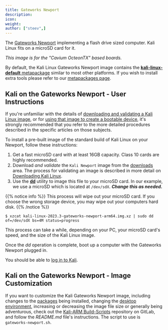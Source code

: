 ```yaml
---
title: Gateworks Newport
description:
icon:
weight:
author: ["steev",]
---
```


The [Gateworks Newport](https://www.gateworks.com/products/industrial-single-board-computers/octeon-tx-single-board-computers-gateworks-newport/) implementing a flash drive sized computer. Kali Linux fits on a microSD card for it.

_This image is for the "Cavium OcteonTX" based boards._

By default, the Kali Linux Gateworks Newport image contains the [**kali-linux-default** metapackage](/docs/general-use/metapackages/) similar to most other platforms. If you wish to install extra tools please refer to our [metapackages page](/docs/general-use/metapackages/).

## Kali on the Gateworks Newport - User Instructions

If you're unfamiliar with the details of [downloading and validating a Kali Linux image](/docs/introduction/download-official-kali-linux-images/), or for [using that image to create a bootable device](/docs/usb/live-usb-install-with-windows/), it's strongly recommended that you refer to the more detailed procedures described in the specific articles on those subjects.

To install a pre-built image of the standard build of Kali Linux on your Newport, follow these instructions:

1. Get a fast microSD card with at least 16GB capacity. Class 10 cards are highly recommended.
2. Download _and validate_ the `Kali Newport` image from the [downloads](/get-kali/) area. The process for validating an image is described in more detail on [Downloading Kali Linux](/docs/introduction/download-official-kali-linux-images/).
3. Use the **[dd](https://manpages.debian.org/testing/coreutils/dd.1.en.html)** utility to image this file to your microSD card. In our example, we use a microSD which is located at `/dev/sdX`. **_Change this as needed._**

{{% notice info %}}
This process will wipe out your microSD card. If you choose the wrong storage device, you may wipe out your computers hard disk.
{{% /notice %}}

```console
$ xzcat kali-linux-2023.3-gateworks-newport-arm64.img.xz | sudo dd of=/dev/sdX bs=4M status=progress
```

This process can take a while, depending on your PC, your microSD card's speed, and the size of the Kali Linux image.

Once the _dd_ operation is complete, boot up a computer with the Gateworks Newport plugged in.

You should be able to [log in to Kali](/docs/introduction/default-credentials/).

## Kali on the Gateworks Newport - Image Customization

If you want to customize the Kali Gateworks Newport image, including changes to the [packages](/docs/general-use/metapackages/) being installed, changing the [desktop environment](/docs/general-use/switching-desktop-environments/), increasing or decreasing the image file size or generally being adventurous, check out the [Kali-ARM Build-Scripts](https://gitlab.com/kalilinux/build-scripts/kali-arm) repository on GitLab, and follow the _README.md_ file's instructions. The script to use is `gateworks-newport.sh`.
